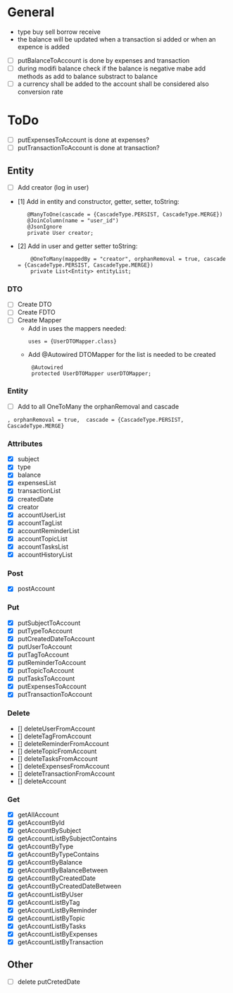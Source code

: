 # General

- type buy sell borrow receive
- the balance will be updated when a transaction si added or when an expence is added
- [ ] putBalanceToAccount is done by expenses and transaction
- [ ] during modifi balance check if the balance is negative mabe add methods as add to balance substract to balance
- [ ] a currency shall be added to the account shall be considered also conversion rate

# ToDo

- [ ] putExpensesToAccount is done at expenses?
- [ ] putTransactionToAccount is done at transaction?

## Entity

- [ ] Add creator (log in user)
- [1] Add in entity and constructor, getter, setter, toString:
   ```
      @ManyToOne(cascade = {CascadeType.PERSIST, CascadeType.MERGE})
      @JoinColumn(name = "user_id")
      @JsonIgnore
      private User creator;
  ```
- [2] Add in user and getter setter toString:
  ```
      @OneToMany(mappedBy = "creator", orphanRemoval = true, cascade = {CascadeType.PERSIST, CascadeType.MERGE})
      private List<Entity> entityList;
  ```

### DTO

- [ ] Create DTO
- [ ] Create FDTO
- [ ] Create Mapper
    - Add in uses the mappers needed:
      ```
      uses = {UserDTOMapper.class}
      ```
    - Add @Autowired DTOMapper for the list is needed to be created
      ```
       @Autowired
       protected UserDTOMapper userDTOMapper;
      ```

### Entity

- [ ] Add to all OneToMany the orphanRemoval and cascade

```
, orphanRemoval = true,  cascade = {CascadeType.PERSIST, CascadeType.MERGE}
```

### Attributes

- [x] subject
- [x] type
- [x] balance
- [x] expensesList
- [x] transactionList
- [x] createdDate
- [x] creator
- [x] accountUserList
- [x] accountTagList
- [x] accountReminderList
- [x] accountTopicList
- [x] accountTasksList
- [x] accountHistoryList

### Post

- [x] postAccount

### Put

- [x] putSubjectToAccount
- [x] putTypeToAccount
- [x] putCreatedDateToAccount
- [x] putUserToAccount
- [x] putTagToAccount
- [x] putReminderToAccount
- [x] putTopicToAccount
- [x] putTasksToAccount
- [x] putExpensesToAccount
- [x] putTransactionToAccount

### Delete

- [] deleteUserFromAccount
- [] deleteTagFromAccount
- [] deleteReminderFromAccount
- [] deleteTopicFromAccount
- [] deleteTasksFromAccount
- [] deleteExpensesFromAccount
- [] deleteTransactionFromAccount
- [] deleteAccount

### Get

- [x] getAllAccount
- [x] getAccountById
- [x] getAccountBySubject
- [x] getAccountListBySubjectContains
- [x] getAccountByType
- [x] getAccountByTypeContains
- [x] getAccountByBalance
- [x] getAccountByBalanceBetween
- [x] getAccountByCreatedDate
- [x] getAccountByCreatedDateBetween
- [x] getAccountListByUser
- [x] getAccountListByTag
- [x] getAccountListByReminder
- [x] getAccountListByTopic
- [x] getAccountListByTasks
- [x] getAccountListByExpenses
- [x] getAccountListByTransaction

## Other

- [ ] delete putCretedDate
